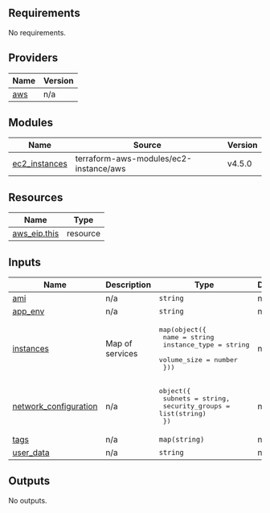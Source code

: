 <!-- BEGIN_TF_DOCS -->
## Requirements

No requirements.

## Providers

| Name | Version |
|------|---------|
| <a name="provider_aws"></a> [aws](#provider\_aws) | n/a |

## Modules

| Name | Source | Version |
|------|--------|---------|
| <a name="module_ec2_instances"></a> [ec2\_instances](#module\_ec2\_instances) | terraform-aws-modules/ec2-instance/aws | v4.5.0 |

## Resources

| Name | Type |
|------|------|
| [aws_eip.this](https://registry.terraform.io/providers/hashicorp/aws/latest/docs/resources/eip) | resource |

## Inputs

| Name | Description | Type | Default | Required |
|------|-------------|------|---------|:--------:|
| <a name="input_ami"></a> [ami](#input\_ami) | n/a | `string` | n/a | yes |
| <a name="input_app_env"></a> [app\_env](#input\_app\_env) | n/a | `string` | n/a | yes |
| <a name="input_instances"></a> [instances](#input\_instances) | Map of services | <pre>map(object({<br>    name          = string<br>    instance_type = string<br>    volume_size   = number<br>  }))</pre> | n/a | yes |
| <a name="input_network_configuration"></a> [network\_configuration](#input\_network\_configuration) | n/a | <pre>object({<br>    subnets         = string,<br>    security_groups = list(string)<br>  })</pre> | n/a | yes |
| <a name="input_tags"></a> [tags](#input\_tags) | n/a | `map(string)` | n/a | yes |
| <a name="input_user_data"></a> [user\_data](#input\_user\_data) | n/a | `string` | n/a | yes |

## Outputs

No outputs.
<!-- END_TF_DOCS -->